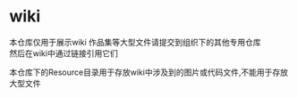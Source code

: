 # wiki

本仓库仅用于展示wiki
作品集等大型文件请提交到组织下的其他专用仓库  
然后在wiki中通过链接引用它们


本仓库下的Resource目录用于存放wiki中涉及到的图片或代码文件,不能用于存放大型文件
